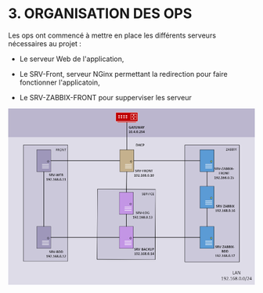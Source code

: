 # **3. ORGANISATION DES OPS** ##

Les ops ont commencé à mettre en place les différents serveurs nécessaires au projet : 

* Le serveur Web de l'application,

* Le SRV-Front, serveur NGinx permettant la redirection pour faire fonctionner l'applicatoin,

* Le SRV-ZABBIX-FRONT pour supperviser les serveur

![Logo](images/Flux_reseau.png)

